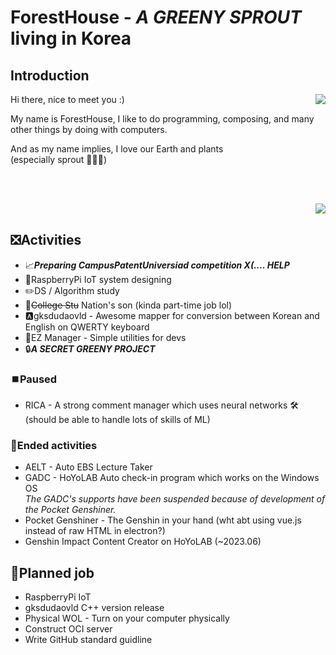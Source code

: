 # ForestHouse - *A GREENY SPROUT* living in Korea

## Introduction
<img align="right" src="https://github-readme-stats.vercel.app/api?username=ForestHouse2316"></img>
<p align="left">
  <p>Hi there, nice to meet you :)</p>
  <p>My name is ForestHouse, I like to do programming, composing, and many other things by doing with computers.</p>
  <p>And as my name implies, I love our Earth and plants
  <br>
  (especially sprout 🌱🌱🌱)</p>
  <br><br>
</p>
<img align="right" src="https://github-readme-stats.vercel.app/api/top-langs/?username=ForestHouse2316&layout=compact&langs_count=8"></img>
<br>

## ❎Activities
- 📈***Preparing CampusPatentUniversiad competition X(.... HELP***
- 🍇RaspberryPi IoT system designing
- ✏️DS / Algorithm study
- 🏫~~College Stu~~ Nation's son (kinda part-time job lol)
- 🅰️gksdudaovld - Awesome mapper for conversion between Korean and English on QWERTY keyboard
- 🔧EZ Manager - Simple utilities for devs
- 🔒***A SECRET GREENY PROJECT***

### ⏹️Paused
- RICA - A strong comment manager which uses neural networks 🛠️ (should be able to handle lots of skills of ML)

### 🛑Ended activities
- AELT - Auto EBS Lecture Taker
- GADC - HoYoLAB Auto check-in program which works on the Windows OS\
*The GADC's supports have been suspended because of development of the Pocket Genshiner.*
- Pocket Genshiner - The Genshin in your hand (wht abt using vue.js instead of raw HTML in electron?)
- Genshin Impact Content Creator on HoYoLAB (~2023.06)

## 📆Planned job
- RaspberryPi IoT
- gksdudaovld C++ version release
- Physical WOL - Turn on your computer physically
- Construct OCI server
- Write GitHub standard guidline
